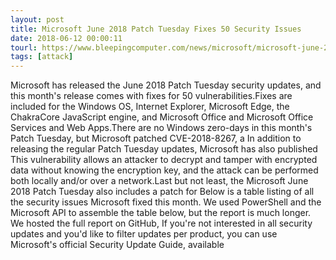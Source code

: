 ```yaml
---
layout: post
title: Microsoft June 2018 Patch Tuesday Fixes 50 Security Issues
date: 2018-06-12 00:00:11
tourl: https://www.bleepingcomputer.com/news/microsoft/microsoft-june-2018-patch-tuesday-fixes-50-security-issues/
tags: [attack]
---
```

Microsoft has released the June 2018 Patch Tuesday security updates, and this month's release comes with fixes for 50 vulnerabilities.Fixes are included for the Windows OS, Internet Explorer, Microsoft Edge, the ChakraCore JavaScript engine, and Microsoft Office and Microsoft Office Services and Web Apps.There are no Windows zero-days in this month's Patch Tuesday, but Microsoft patched CVE-2018-8267, a In addition to releasing the regular Patch Tuesday updates, Microsoft has also published This vulnerability allows an attacker to decrypt and tamper with encrypted data without knowing the encryption key, and the attack can be performed both locally and/or over a network.Last but not least, the Microsoft June 2018 Patch Tuesday also includes a patch for Below is a table listing of all the security issues Microsoft fixed this month. We used PowerShell and the Microsoft API to assemble the table below, but the report is much longer. We hosted the full report on GitHub, If you're not interested in all security updates and you'd like to filter updates per product, you can use Microsoft's official Security Update Guide, available 
